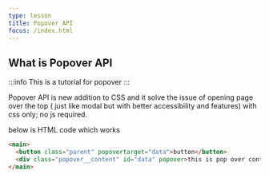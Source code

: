 ```yaml
---
type: lesson
title: Popover API
focus: /index.html
---
```


## What is Popover API

:::info
This is a tutorial for popover
:::

Popover API is new addition to CSS and it solve the issue of opening page over the top ( just like modal but with better accessibility and features) with css only; no js required.

below is HTML code which works

```html title="index.html" add=/popovertarget/ "data" add=/\bpopover\b/ "id="data"" collapse={2-3}
<main>
  <button class="parent" popovertarget="data">button</button>
  <div class="popover__content" id="data" popover>this is pop over content</div>
</main>
```
